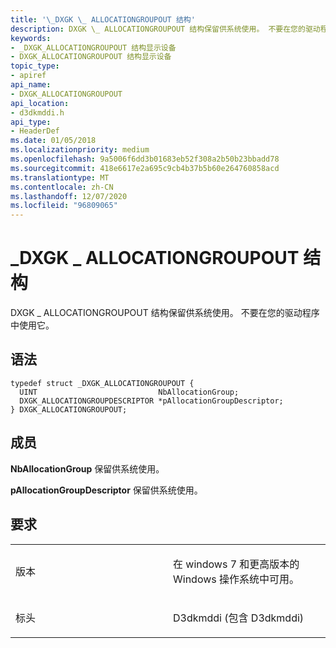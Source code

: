 ```yaml
---
title: '\_DXGK \_ ALLOCATIONGROUPOUT 结构'
description: DXGK \_ ALLOCATIONGROUPOUT 结构保留供系统使用。 不要在您的驱动程序中使用它。
keywords:
- _DXGK_ALLOCATIONGROUPOUT 结构显示设备
- DXGK_ALLOCATIONGROUPOUT 结构显示设备
topic_type:
- apiref
api_name:
- DXGK_ALLOCATIONGROUPOUT
api_location:
- d3dkmddi.h
api_type:
- HeaderDef
ms.date: 01/05/2018
ms.localizationpriority: medium
ms.openlocfilehash: 9a5006f6dd3b01683eb52f308a2b50b23bbadd78
ms.sourcegitcommit: 418e6617e2a695c9cb4b37b5b60e264760858acd
ms.translationtype: MT
ms.contentlocale: zh-CN
ms.lasthandoff: 12/07/2020
ms.locfileid: "96809065"
---
```

# <a name="_dxgk_allocationgroupout-structure"></a>\_DXGK \_ ALLOCATIONGROUPOUT 结构


DXGK \_ ALLOCATIONGROUPOUT 结构保留供系统使用。 不要在您的驱动程序中使用它。

<a name="syntax"></a>语法
------

```ManagedCPlusPlus
typedef struct _DXGK_ALLOCATIONGROUPOUT {
  UINT                           NbAllocationGroup;
  DXGK_ALLOCATIONGROUPDESCRIPTOR *pAllocationGroupDescriptor;
} DXGK_ALLOCATIONGROUPOUT;
```

<a name="members"></a>成员
-------

**NbAllocationGroup** 保留供系统使用。

**pAllocationGroupDescriptor** 保留供系统使用。

<a name="requirements"></a>要求
------------

<table>
<colgroup>
<col width="50%" />
<col width="50%" />
</colgroup>
<tbody>
<tr class="odd">
<td align="left"><p>版本</p></td>
<td align="left"><p>在 windows 7 和更高版本的 Windows 操作系统中可用。</p></td>
</tr>
<tr class="even">
<td align="left"><p>标头</p></td>
<td align="left">D3dkmddi (包含 D3dkmddi) </td>
</tr>
</tbody>
</table>

 

 






